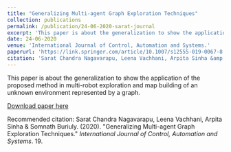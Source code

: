 ```yaml
---
title: "Generalizing Multi-agent Graph Exploration Techniques"
collection: publications
permalink: /publication/24-06-2020-sarat-journal
excerpt: 'This paper is about the generalization to show the application of the proposed method in multi-robot exploration and map building of an unknown environment represented by a graph.'
date: 24-06-2020
venue: 'International Journal of Control, Automation and Systems.'
paperurl: 'https://link.springer.com/article/10.1007/s12555-019-0067-8'
citation: 'Sarat Chandra Nagavarapu, Leena Vachhani, Arpita Sinha &amp; Somnath Buriuly. (2020). &quot;Generalizing Multi-agent Graph Exploration Techniques.&quot; <i>International Journal of Control, Automation and Systems</i>. 19.'
---
```

This paper is about the generalization to show the application of the proposed method in multi-robot exploration and map building of an unknown environment represented by a graph.

[Download paper here](https://link.springer.com/article/10.1007/s12555-019-0067-8)

Recommended citation: Sarat Chandra Nagavarapu, Leena Vachhani, Arpita Sinha & Somnath Buriuly. (2020). "Generalizing Multi-agent Graph Exploration Techniques." <i>International Journal of Control, Automation and Systems</i>. 19.